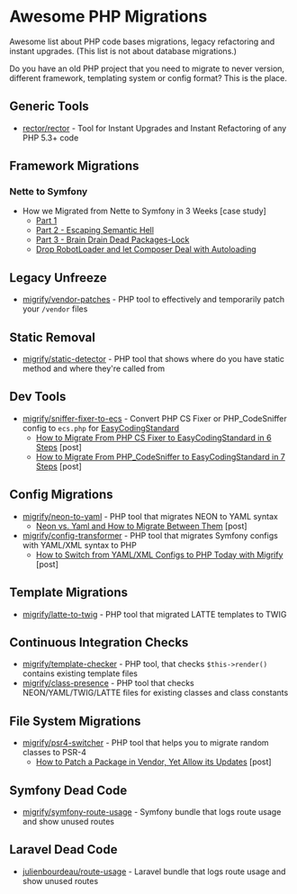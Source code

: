 # Awesome PHP Migrations

Awesome list about PHP code bases migrations, legacy refactoring and instant upgrades. (This list is not about database migrations.)

Do you have an old PHP project that you need to migrate to never version, different framework, templating system or config format? This is the place.

## Generic Tools

- [rector/rector](https://github.com/rectorphp/rector) - Tool for Instant Upgrades and Instant Refactoring of any PHP 5.3+ code

## Framework Migrations

### Nette to Symfony

- How we Migrated from Nette to Symfony in 3 Weeks [case study]
    - [Part 1](https://tomasvotruba.com/blog/2019/02/21/how-we-migrated-from-nette-to-symfony-in-3-weeks-part-1/)
    - [Part 2 -  Escaping Semantic Hell](https://tomasvotruba.com/blog/2019/03/07/why-we-migrated-from-nette-to-symfony-in-3-weeks-part-2/)
    - [Part 3 - Brain Drain Dead Packages-Lock](https://tomasvotruba.com/blog/2019/03/11/why-we-migrated-from-nette-to-symfony-in-3-weeks-part-3/)
    - [Drop RobotLoader and let Composer Deal with Autoloading](https://tomasvotruba.com/blog/2020/06/08/drop-robot-loader-and-let-composer-deal-with-autoloading/)

## Legacy Unfreeze

- [migrify/vendor-patches](https://github.com/migrify/vendor-patches) - PHP tool to effectively and temporarily patch your `/vendor` files

## Static Removal

- [migrify/static-detector](https://github.com/migrify/static-detector) - PHP tool that shows where do you have static method and where they're called from

## Dev Tools

- [migrify/sniffer-fixer-to-ecs](https://github.com/migrify/sniffer-fixer-to-ecs) - Convert PHP CS Fixer or PHP_CodeSniffer config to `ecs.php` for [EasyCodingStandard](https://github.com/symplify/easy-coding-standard) 
    - [How to Migrate From PHP CS Fixer to EasyCodingStandard in 6 Steps](https://tomasvotruba.com/blog/2018/06/07/how-to-migrate-from-php-cs-fixer-to-easy-coding-standard/) [post]
    - [How to Migrate From PHP_CodeSniffer to EasyCodingStandard in 7 Steps](https://tomasvotruba.com/blog/2018/06/04/how-to-migrate-from-php-code-sniffer-to-easy-coding-standard/) [post]

## Config Migrations

- [migrify/neon-to-yaml](https://github.com/migrify/neon-to-yaml) - PHP tool that migrates NEON to YAML syntax
    - [Neon vs. Yaml and How to Migrate Between Them](https://tomasvotruba.com/blog/2018/03/12/neon-vs-yaml-and-how-to-migrate-between-them/) [post]
- [migrify/config-transformer](https://github.com/migrify/config-transformer) - PHP tool that migrates Symfony configs with YAML/XML syntax to PHP 
    - [How to Switch from YAML/XML Configs to PHP Today with Migrify](https://tomasvotruba.com/blog/2020/07/27/how-to-switch-from-yaml-xml-configs-to-php-today-with-migrify/) [post]  

## Template Migrations

- [migrify/latte-to-twig](https://github.com/migrify/latte-to-twig) - PHP tool that migrated LATTE templates to TWIG 

## Continuous Integration Checks

- [migrify/template-checker](https://github.com/migrify/template-checker) - PHP tool, that checks `$this->render()` contains existing template files
- [migrify/class-presence](https://github.com/migrify/class-presence) - PHP tool that checks NEON/YAML/TWIG/LATTE files for existing classes and class constants 

## File System Migrations

- [migrify/psr4-switcher](https://github.com/migrify/psr4-switcher) - PHP tool that helps you to migrate random classes to PSR-4
    - [How to Patch a Package in Vendor, Yet Allow its Updates](https://tomasvotruba.com/blog/2020/07/02/how-to-patch-package-in-vendor-yet-allow-its-updates/) [post]

## Symfony Dead Code

- [migrify/symfony-route-usage](https://github.com/migrify/symfony-route-usage) - Symfony bundle that logs route usage and show unused routes

## Laravel Dead Code

- [julienbourdeau/route-usage](https://github.com/julienbourdeau/route-usage) - Laravel bundle that logs route usage and show unused routes
